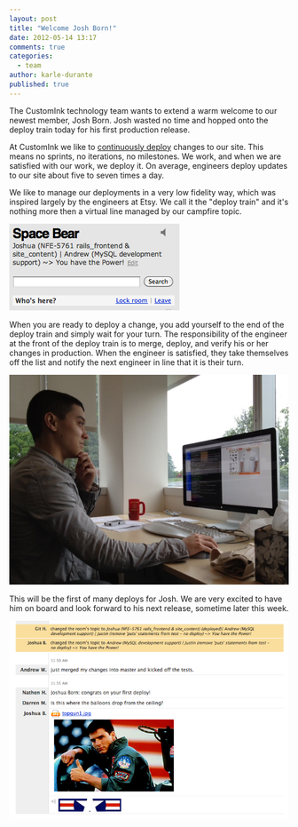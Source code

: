 ```yaml
---
layout: post
title: "Welcome Josh Born!"
date: 2012-05-14 13:17
comments: true
categories: 
  - team
author: karle-durante
published: true
---
```


The CustomInk technology team wants to extend a warm welcome to our newest member, Josh Born.  Josh wasted no time and hopped onto the deploy train today for his first production release.

At CustomInk we like to <a href="http://www.customink.com/designs/proofs/jub0-000p-fxs7/front.jpg" target="_new">continuously deploy</a> changes to our site.  This means no sprints, no iterations, no milestones.  We work, and when we are satisfied with our work, we deploy it.  On average, engineers deploy updates to our site about five to seven times a day.  

We like to manage our deployments in a very low fidelity way, which was inspired largely by the engineers at Etsy.  We call it the "deploy train" and it's nothing more then a virtual line managed by our campfire topic.  

![Campfire Deploy Train](/images/deploy_train.png)

When you are ready to deploy a change, you add yourself to the end of the deploy train and simply wait for your turn.  The responsibility of the engineer at the front of the deploy train is to merge, deploy, and verify his or her changes in production.  When the engineer is satisfied, they take themselves off the list and notify the next engineer in line that it is their turn.

![Josh ponders his first release](/images/josh_born_ponder_deploy.jpg)

This will be the first of many deploys for Josh.  We are very excited to have him on board and look forward to his next release, sometime later this week.

![Josh releases his first code](/images/josh_born_first_deploy.png)
